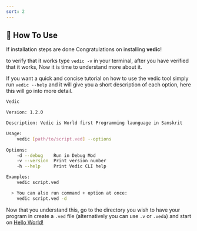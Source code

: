 ```yaml
---
sort: 2
---
```

## 🤔 How To Use

If installation steps are done Congratulations on installing **vedic**!

to verify that it works type `vedic -v` in your terminal, after you have verified that it works, Now it is time to understand more about it.

If you want a quick and concise tutorial on how to use the vedic tool simply run `vedic --help` and it will give you a short description of each option, here this will go into more detail.

```bash
Vedic

Version: 1.2.0

Description: Vedic is World first Programming launguage in Sanskrit

Usage: 
	vedic [path/to/script.ved] --options
	
Options: 
	-d --debug    Run in Debug Mod
	-v --version  Print version number
	-h --help     Print Vedic CLI help

Examples:
	vedic script.ved

  > You can also run command + option at once:
	vedic script.ved -d  
```

Now that you understand this, go to the directory you wish to have your program in create a `.ved` file (alternatively you can use `.v` or `.veda`) and start on [Hello World!](./hello-world.md)